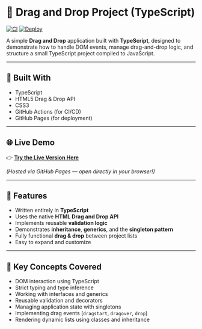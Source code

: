 # 🧩 Drag and Drop Project (TypeScript)

[![CI](https://github.com/KTsaneff/drag-and-drop-ts/actions/workflows/ci.yml/badge.svg)](https://github.com/KTsaneff/drag-and-drop-ts/actions/workflows/ci.yml)
[![Deploy](https://github.com/KTsaneff/drag-and-drop-ts/actions/workflows/pages-build-deployment/badge.svg)](https://ktsaneff.github.io/drag-and-drop-ts/)

A simple **Drag and Drop** application built with **TypeScript**, designed to demonstrate how to handle DOM events, manage drag-and-drop logic, and structure a small TypeScript project compiled to JavaScript.

---

## 🧱 Built With
- TypeScript
- HTML5 Drag & Drop API
- CSS3
- GitHub Actions (for CI/CD)
- GitHub Pages (for deployment)

---

## 🌐 Live Demo

👉 [**Try the Live Version Here**](https://ktsaneff.github.io/drag-and-drop-ts/)  

*(Hosted via GitHub Pages — open directly in your browser!)*

---

## 🚀 Features

- Written entirely in **TypeScript**
- Uses the native **HTML Drag and Drop API**
- Implements reusable **validation logic**
- Demonstrates **inheritance**, **generics**, and the **singleton pattern**
- Fully functional **drag & drop** between project lists
- Easy to expand and customize

---

## 🧠 Key Concepts Covered

- DOM interaction using TypeScript
- Strict typing and type inference
- Working with interfaces and generics
- Reusable validation and decorators
- Managing application state with singletons
- Implementing drag events (`dragstart`, `dragover`, `drop`)
- Rendering dynamic lists using classes and inheritance